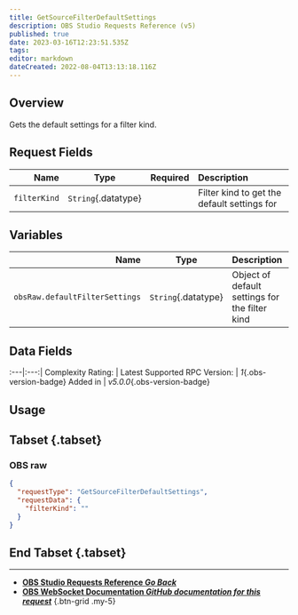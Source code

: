 ```yaml
---
title: GetSourceFilterDefaultSettings
description: OBS Studio Requests Reference (v5)
published: true
date: 2023-03-16T12:23:51.535Z
tags: 
editor: markdown
dateCreated: 2022-08-04T13:13:18.116Z
---
```


## Overview
Gets the default settings for a filter kind.

## Request Fields
Name | Type | Required| Description |
----:|:----:|:-------:|:------------|
`filterKind` | `String`{.datatype} | <i class="mdi mdi-check-bold"></i> | Filter kind to get the default settings for

## Variables
Name | Type | Description | 
----:|:---------:|:------------|
`obsRaw.defaultFilterSettings` | `String`{.datatype} | Object of default settings for the filter kind

## Data Fields
:---|:---:|
Complexity Rating: | <span class="stars stars--3"></span>
Latest Supported RPC Version: | *1*{.obs-version-badge}
Added in | *v5.0.0*{.obs-version-badge}

## Usage
## Tabset {.tabset}
### OBS raw
```json
{
  "requestType": "GetSourceFilterDefaultSettings",
  "requestData": {
    "filterKind": ""
  }
}
```
## End Tabset {.tabset}

---

- [<i class="mdi mdi-chevron-left"></i>**OBS Studio Requests Reference *Go Back***](/Broadcasters/OBS/Requests)
- [<i class="mdi mdi-github"></i> **OBS WebSocket Documentation *GitHub documentation for this request***](https://github.com/obsproject/obs-websocket/blob/master/docs/generated/protocol.md#getsourcefilterdefaultsettings)
{.btn-grid .my-5}